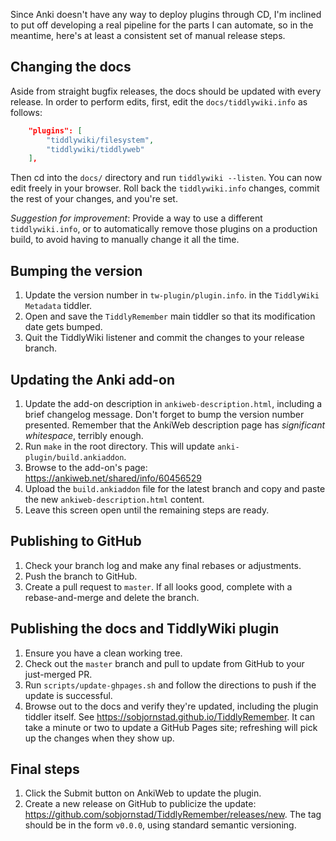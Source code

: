 Since Anki doesn't have any way to deploy plugins through CD,
    I'm inclined to put off developing a real pipeline
    for the parts I can automate,
    so in the meantime,
    here's at least a consistent set of manual release steps.


## Changing the docs

Aside from straight bugfix releases,
    the docs should be updated with every release.
In order to perform edits,
    first, edit the `docs/tiddlywiki.info` as follows:

```json
    "plugins": [
        "tiddlywiki/filesystem",
        "tiddlywiki/tiddlyweb"
    ],
```

Then cd into the `docs/` directory
and run `tiddlywiki --listen`.
You can now edit freely in your browser.
Roll back the `tiddlywiki.info` changes,
    commit the rest of your changes,
    and you're set.

*Suggestion for improvement*:
    Provide a way to use a different `tiddlywiki.info`,
    or to automatically remove those plugins on a production build,
    to avoid having to manually change it all the time.


## Bumping the version

1. Update the version number in `tw-plugin/plugin.info`.
   in the `TiddlyWiki Metadata` tiddler.
2. Open and save the `TiddlyRemember` main tiddler
   so that its modification date gets bumped.
3. Quit the TiddlyWiki listener and commit the changes to your release branch.


## Updating the Anki add-on

1. Update the add-on description in `ankiweb-description.html`,
   including a brief changelog message.
   Don't forget to bump the version number presented.
   Remember that the AnkiWeb description page has *significant whitespace*,
   terribly enough.
2. Run `make` in the root directory.
   This will update `anki-plugin/build.ankiaddon`.
3. Browse to the add-on's page:
   https://ankiweb.net/shared/info/60456529
4. Upload the `build.ankiaddon` file for the latest branch
   and copy and paste the new `ankiweb-description.html` content.
5. Leave this screen open until the remaining steps are ready.


## Publishing to GitHub

1. Check your branch log and make any final rebases or adjustments.
2. Push the branch to GitHub.
3. Create a pull request to `master`.
   If all looks good, complete with a rebase-and-merge and delete the branch.


## Publishing the docs and TiddlyWiki plugin

1. Ensure you have a clean working tree.
2. Check out the `master` branch and pull to update from GitHub
   to your just-merged PR.
3. Run `scripts/update-ghpages.sh`
   and follow the directions to push if the update is successful.
4. Browse out to the docs and verify they're updated,
   including the plugin tiddler itself.
   See https://sobjornstad.github.io/TiddlyRemember.
   It can take a minute or two to update a GitHub Pages site;
   refreshing will pick up the changes when they show up.


## Final steps

1. Click the Submit button on AnkiWeb to update the plugin.
2. Create a new release on GitHub to publicize the update:
   https://github.com/sobjornstad/TiddlyRemember/releases/new.
   The tag should be in the form `v0.0.0`, using standard semantic versioning.
